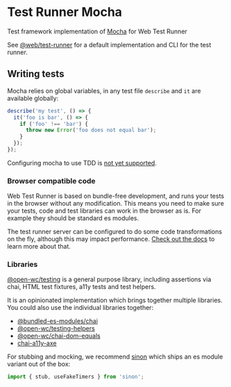 # Test Runner Mocha

Test framework implementation of [Mocha](https://mochajs.org/) for Web Test Runner

See [@web/test-runner](https://github.com/modernweb-dev/web/tree/master/packages/test-runner) for a default implementation and CLI for the test runner.

## Writing tests

Mocha relies on global variables, in any test file `describe` and `it` are available globally:

```js
describe('my test', () => {
  it('foo is bar', () => {
    if ('foo' !== 'bar') {
      throw new Error('foo does not equal bar');
    }
  });
});
```

Configuring mocha to use TDD is [not yet supported](https://github.com/modernweb-dev/web/issues/59).

### Browser compatible code

Web Test Runner is based on bundle-free development, and runs your tests in the browser without any modification. This means you need to make sure your tests, code and test libraries can work in the browser as is. For example they should be standard es modules.

The test runner server can be configured to do some code transformations on the fly, although this may impact performance. [Check out the docs](https://github.com/modernweb-dev/web/tree/master/packages/test-runner-server) to learn more about that.

### Libraries

[@open-wc/testing](https://open-wc.org/testing/testing.html) is a general purpose library, including assertions via chai, HTML test fixtures, a11y tests and test helpers.

It is an opinionated implementation which brings together multiple libraries. You could also use the individual libraries together:

- [@bundled-es-modules/chai](https://www.npmjs.com/package/@bundled-es-modules/chai)
- [@open-wc/testing-helpers](https://www.npmjs.com/package/@open-wc/testing-helpers)
- [@open-wc/chai-dom-equals](https://www.npmjs.com/package/@open-wc/chai-dom-equals)
- [chai-a11y-axe](https://www.npmjs.com/package/chai-a11y-axe)

For stubbing and mocking, we recommend [sinon](https://www.npmjs.com/package/sinon) which ships an es module variant out of the box:

```js
import { stub, useFakeTimers } from 'sinon';
```
